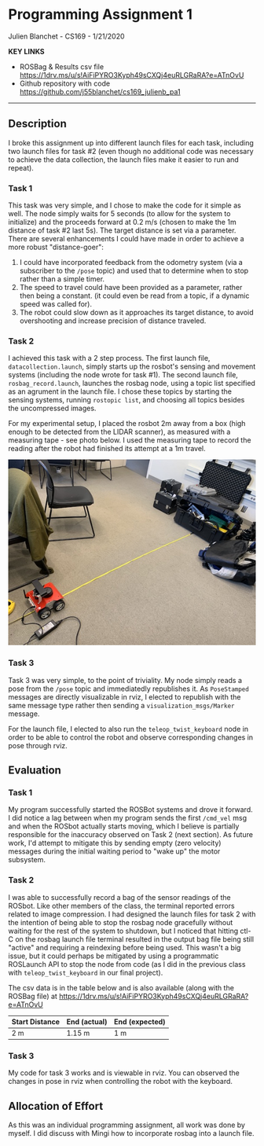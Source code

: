 # Programming Assignment 1
Julien Blanchet - CS169 - 1/21/2020

**KEY LINKS**
* ROSBag & Results csv file https://1drv.ms/u/s!AiFiPYRO3Kyph49sCXQj4euRLGRaRA?e=ATnOvU
* Github repository with code https://github.com/j55blanchet/cs169_julienb_pa1
<hr>

## Description

I broke this assignment up into different launch files for each task, including two launch files for task #2 (even though no additional code was necessary to achieve the data collection, the launch files make it easier to run and repeat).

### Task 1
This task was very simple, and I chose to make the code for it simple as well. The node simply waits for 5 seconds (to allow for the system to initialize) and the proceeds forward at 0.2 m/s (chosen to make the 1m distance of task #2 last 5s). The target distance is set via a parameter. There are several enhancements I could have made in order to achieve a more robust "distance-goer":
1. I could have incorporated feedback from the odometry system (via a subscriber to the `/pose` topic) and used that to determine when to stop rather than a simple timer.
2. The speed to travel could have been provided as a parameter, rather then being a constant. (it could even be read from a topic, if a dynamic speed was called for).
3. The robot could slow down as it approaches its target distance, to avoid overshooting and increase precision of distance traveled.

### Task 2
I achieved this task with a 2 step process. The first launch file, `datacollection.launch`, simply starts up the rosbot's sensing and movement systems (including the node wrote for task #1). The second launch file, `rosbag_record.launch`, launches the rosbag node, using a topic list specified as an agrument in the launch file. I chose these topics by starting the sensing systems, running `rostopic list`, and choosing all topics besides the uncompressed images. 

For my experimental setup, I placed the rosbot 2m away from a box (high enough to be detected from the LIDAR scanner), as measured with a measuring tape - see photo below. I used the measuring tape to record the reading after the robot had finished its attempt at a 1m travel.

![Image of robot on measuring tape 2m away from box](task2setup.jpg)

### Task 3

Task 3 was very simple, to the point of triviality. My node simply reads a pose from the `/pose` topic and immediatedly republishes it. As `PoseStamped` messages are directly visualizable in rviz, I elected to republish with the same message type rather then sending a `visualization_msgs/Marker` message.

For the launch file, I elected to also run the `teleop_twist_keyboard` node in order to be able to control the robot and observe corresponding changes in pose through rviz.

## Evaluation

### Task 1

My program successfully started the ROSBot systems and drove it forward. I did notice a lag between when my program sends the first `/cmd_vel` msg and when the ROSbot actually starts moving, which I believe is partially responsible for the inaccuracy observed on Task 2 (next section). As future work, I'd attempt to mitigate this by sending empty (zero velocity) messages during the initial waiting period to "wake up" the motor subsystem.

### Task 2

I was able to successfully record a bag of the sensor readings of the ROSbot. Like other members of the class, the terminal reported errors related to image compression. I had designed the launch files for task 2 with the intention of being able to stop the rosbag node gracefully without waiting for the rest of the system to shutdown, but I noticed that hitting ctl-C on the rosbag launch file terminal resulted in the output bag file being still "active" and requiring a reindexing before being used. This wasn't a big issue, but it could perhaps be mitigated by using a programmatic ROSLaunch API to stop the node from code (as I did in the previous class with `teleop_twist_keyboard` in our final project).

The csv data is in the table below and is also available (along with the ROSBag file) at https://1drv.ms/u/s!AiFiPYRO3Kyph49sCXQj4euRLGRaRA?e=ATnOvU

| Start Distance | End (actual) | End (expected) |
| - | - | - |
|2 m |1.15 m|1 m

### Task 3

My code for task 3 works and is viewable in rviz. You can observed the changes in pose in rviz when controlling the robot with the keyboard.

## Allocation of Effort
As this was an individual programming assignment, all work was done by myself. I did discuss with Mingi how to incorporate rosbag into a launch file.
